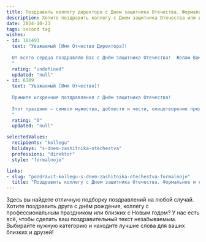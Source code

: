 ```yaml
---
title: Поздравить коллегу директора с Днем защитника Отечества. Формальное и красивое
description: Хотите поздравить коллегу с Днем защитника Отечества или другим праздником? Наш ИИ создаст незабываемое поздравление, а вы обязательно выделитесь среди других.  
date: 2024-10-23
tags: second tag
wishes:
- id: 101493
  text: "Уважаемый [Имя Отчество Директора]!
  
  От всего сердца поздравляю Вас с Днём защитника Отечества!  Желаю Вам крепкого здоровья, неиссякаемой энергии, мудрости и успехов во всех Ваших начинаниях. Пусть Ваш профессионализм и лидерские качества способствуют процветанию нашей компании.  С праздником!
  "
  rating: "undefined"
  updated: "null"
- id: 6189
  text: "Уважаемый [Имя Отчество]!
  
  Примите искренние поздравления с Днём защитника Отечества!
  
  Этот праздник – символ мужества, доблести и чести, олицетворение преданности своему делу и готовности всегда встать на защиту Родины. Желаем Вам крепкого здоровья, неиссякаемой энергии, успехов в Вашей ответственной работе и всего самого наилучшего!
  "
  rating: "0"
  updated: "null"

selectedValues:
  recipients: "kollegu"
  holidays: "s-dnem-zashitnika-otechestva"
  professions: "direktor"
  style: "formalnoje"

links:
- slug: "pozdravit-kollegu-s-dnem-zashitnika-otechestva-formalnoje"
  title: "Поздравить коллегу с Днем защитника Отечества. Формальное и красивое"
---
```


Здесь вы найдете отличную подборку поздравлений на любой случай. 
Хотите поздравить друга с днём рождения, коллегу с профессиональным праздником или близких с Новым годом? У нас есть всё, чтобы сделать ваш поздравительный текст незабываемым. Выбирайте нужную категорию и находите лучшие слова для ваших близких и друзей!
